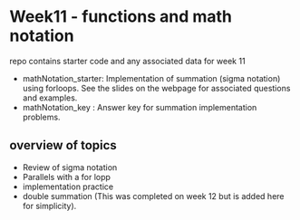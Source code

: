 # Week11 - functions and math notation
repo contains starter code and any associated data for week 11 
- mathNotation_starter: Implementation of summation (sigma notation) using forloops. See the slides on the webpage for associated questions and examples.
- mathNotation_key : Answer key for summation implementation problems. 
## overview of topics
- Review of sigma notation
- Parallels with a for lopp
- implementation practice
- double summation (This was completed on week 12 but is added here for simplicity). 

